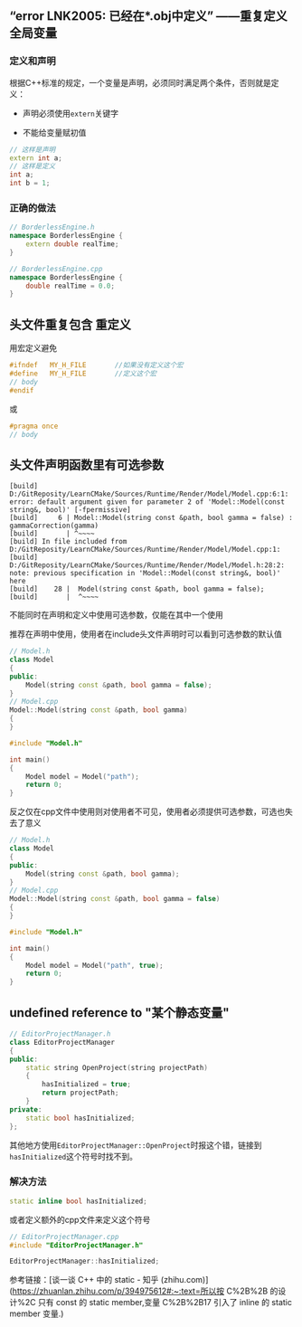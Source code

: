 ## “error LNK2005: 已经在*.obj中定义” ——重复定义全局变量

### 定义和声明

根据C++标准的规定，一个变量是声明，必须同时满足两个条件，否则就是定义： 

-   声明必须使用`extern`关键字

-   不能给变量赋初值

``` c++
// 这样是声明
extern int a;
// 这样是定义
int a;
int b = 1;
```

### 正确的做法

``` c++
// BorderlessEngine.h
namespace BorderlessEngine {
	extern double realTime;
}
```

``` c++
// BorderlessEngine.cpp
namespace BorderlessEngine {
	double realTime = 0.0;
}
```

## 头文件重复包含 重定义

用宏定义避免

``` c++
#ifndef   MY_H_FILE       //如果没有定义这个宏  
#define   MY_H_FILE       //定义这个宏  
// body
#endif  
```

或

``` c++
#pragma once
// body
```

## 头文件声明函数里有可选参数

```
[build] D:/GitReposity/LearnCMake/Sources/Runtime/Render/Model/Model.cpp:6:1: error: default argument given for parameter 2 of 'Model::Model(const string&, bool)' [-fpermissive]
[build]     6 | Model::Model(string const &path, bool gamma = false) : gammaCorrection(gamma)
[build]       | ^~~~~
[build] In file included from D:/GitReposity/LearnCMake/Sources/Runtime/Render/Model/Model.cpp:1:
[build] D:/GitReposity/LearnCMake/Sources/Runtime/Render/Model/Model.h:28:2: note: previous specification in 'Model::Model(const string&, bool)' here
[build]    28 |  Model(string const &path, bool gamma = false);
[build]       |  ^~~~~
```

不能同时在声明和定义中使用可选参数，仅能在其中一个使用

推荐在声明中使用，使用者在include头文件声明时可以看到可选参数的默认值

```c++
// Model.h
class Model
{
public:
	Model(string const &path, bool gamma = false);
}
// Model.cpp
Model::Model(string const &path, bool gamma)
{
}
```

``` c++
#include "Model.h"

int main()
{
    Model model = Model("path");
    return 0;
}
```

反之仅在cpp文件中使用则对使用者不可见，使用者必须提供可选参数，可选也失去了意义

``` c++
// Model.h
class Model
{
public:
	Model(string const &path, bool gamma);
}
// Model.cpp
Model::Model(string const &path, bool gamma = false)
{
}
```

``` c++
#include "Model.h"

int main()
{
    Model model = Model("path", true);
    return 0;
}
```

## undefined reference to "某个静态变量"

``` c++
// EditorProjectManager.h
class EditorProjectManager
{
public:
    static string OpenProject(string projectPath)
    {
        hasInitialized = true;
        return projectPath;
    }
private:
    static bool hasInitialized;
};
```

其他地方使用`EditorProjectManager::OpenProject`时报这个错，链接到`hasInitialized`这个符号时找不到。

### 解决方法

``` c++
static inline bool hasInitialized;
```

或者定义额外的cpp文件来定义这个符号

``` c++
// EditorProjectManager.cpp
#include "EditorProjectManager.h"

EditorProjectManager::hasInitialized;
```

参考链接：[谈一谈 C++ 中的 static - 知乎 (zhihu.com)](https://zhuanlan.zhihu.com/p/394975612#:~:text=所以按 C%2B%2B 的设计%2C 只有 const 的 static member,变量 C%2B%2B17 引入了 inline 的 static member 变量.)

